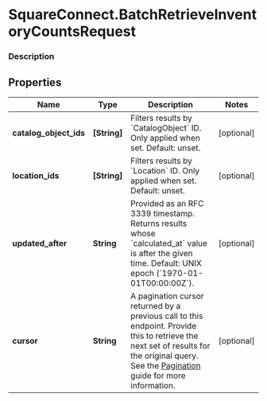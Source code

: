 # SquareConnect.BatchRetrieveInventoryCountsRequest

### Description



## Properties
Name | Type | Description | Notes
------------ | ------------- | ------------- | -------------
**catalog_object_ids** | **[String]** | Filters results by &#x60;CatalogObject&#x60; ID. Only applied when set. Default: unset. | [optional] 
**location_ids** | **[String]** | Filters results by &#x60;Location&#x60; ID. Only applied when set. Default: unset. | [optional] 
**updated_after** | **String** | Provided as an RFC 3339 timestamp. Returns results whose &#x60;calculated_at&#x60; value is after the given time. Default: UNIX epoch (&#x60;1970-01-01T00:00:00Z&#x60;). | [optional] 
**cursor** | **String** | A pagination cursor returned by a previous call to this endpoint. Provide this to retrieve the next set of results for the original query.  See the [Pagination](https://developer.squareup.com/docs/working-with-apis/pagination) guide for more information. | [optional] 


